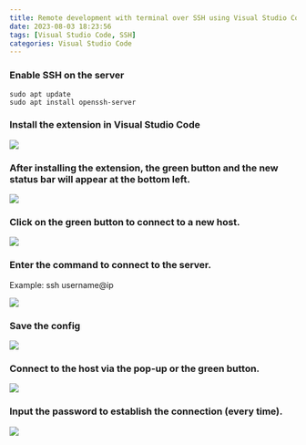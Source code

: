 ```yaml
---
title: Remote development with terminal over SSH using Visual Studio Code
date: 2023-08-03 18:23:56
tags: [Visual Studio Code, SSH]
categories: Visual Studio Code
---
```


### Enable SSH on the server

```
sudo apt update
sudo apt install openssh-server
```

### Install the extension in Visual Studio Code

![](extension.png)

### After installing the extension, the green button and the new status bar will appear at the bottom left.

![](connection.png)

### Click on the green button to connect to a new host.

![](Connect2Host.png)

### Enter the command to connect to the server.

Example: ssh username@ip

![](NewHost.png)

### Save the config

![](config.png)

### Connect to the host via the pop-up or the green button.

![](connect.png)

### Input the password to establish the connection (every time).

![](password.PNG)


